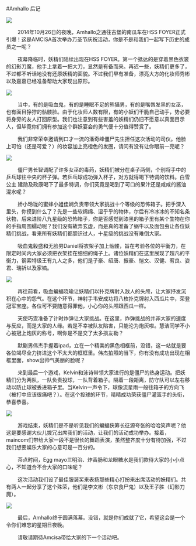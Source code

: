 #Amhallo 后记

![](../../img/14-15/ntu.halloween/amhallo_8.jpg)

&nbsp;&nbsp;&nbsp;&nbsp;&nbsp;&nbsp;&nbsp;&nbsp;2014年10月26日的夜晚，Amhallo之通往古堡的南瓜车在HSS FOYER正式引爆！这是AMCISA首次举办万圣节庆祝活动，你是不是和我们一起写下历史的成员之一呢？

&nbsp;&nbsp;&nbsp;&nbsp;&nbsp;&nbsp;&nbsp;&nbsp;夜幕降临时，妖精们陆续出现在HSS FOYER。第一个抵达的是穿着黑色衣裳的幻影刀魔，他手上拿着一把大刀，显然是有备而来。再迟一些，妖精们更多了，不过都不听话地没有还原妖精的面貌。不过我们早有准备，漂亮大方的化妆师秀彬以及嘉嘉已经准备帮助大家现出原形。

![](../../img/14-15/ntu.halloween/amhallo_1.jpg)

&nbsp;&nbsp;&nbsp;&nbsp;&nbsp;&nbsp;&nbsp;&nbsp;当中，有的是吸血鬼，有的是睡眠不足的熊猫男，有的是嘴唇发黑的女巫，也有面目狰狞的骷髅脸。由于化妆师人数有限，有的小妖们干脆自己动手，势必要将身旁的友人打回原型。我们也注意到有些害羞的妖精们仍旧不愿意以真面目示人，但毕竟你们拥有参加这个群妖宴会的勇气便十分值得赞赏了。

&nbsp;&nbsp;&nbsp;&nbsp;&nbsp;&nbsp;&nbsp;&nbsp;我们非常荣幸邀请到口才一流的潘奇峰僵尸先生担任这次活动的司仪。他脸上可怕（还是可爱？）的妆容加上亮橙色的发圈，请问有没有让你眼前一亮呢？

![](../../img/14-15/ntu.halloween/amhallo_3.jpg)

&nbsp;&nbsp;&nbsp;&nbsp;&nbsp;&nbsp;&nbsp;&nbsp;僵尸男长智调配了许多女巫的毒药，妖精们被分在桌子两侧，个别将手中的乒乓球往中央的杯子弹。若乒乓球成功弹入杯子，对方就得喝下特调的饮料。白雪公主 建勋及政康喝下了最多特调，你们究竟是喝到了可口的果汁还是咸咸的酱油混水呢？ 

&nbsp;&nbsp;&nbsp;&nbsp;&nbsp;&nbsp;&nbsp;&nbsp;娇小玲珑的蜜蜂小姐佳娴负责带领大家挑战十个等级的恐怖箱子。把手深入里头，你摸到什么了？先是一些软绵绵、湿乎乎的物体，尔后有冷冰冰的不知名条状物，后来进阶八九星级的恐怖箱子，你是否感觉到漆黑的箱子里有某个生物在你的手指周围蠕动呢？我们没有故弄玄虚，而是真的准备了蜗牛以及面包虫让各位妖精们挑战，看来所有妖精们都胆识过人，十星级的挑战没有难倒大家。

&nbsp;&nbsp;&nbsp;&nbsp;&nbsp;&nbsp;&nbsp;&nbsp;吸血鬼毅盛和无脸男Daniel将衣架子加上骷髅，旨在考验各位的平衡力，在限定时间内大家必须把衣架挂在细细的绳子上。诸位妖精们在这里展现了超凡的平衡力，钢索特级王有九人之多，他们是子豪、绍唐、振豪、恺文、汉健、宥良、姿君、瑞祈以及家镐。

![](../../img/14-15/ntu.halloween/amhallo_4.jpg)

&nbsp;&nbsp;&nbsp;&nbsp;&nbsp;&nbsp;&nbsp;&nbsp;再往前看，吸血蝙蝠晓瑜让妖精们以扑克牌射入敌人的头颅，让大家抒发沉积在心中的怨气。在这个环节，神射手韦安成功将八枚扑克牌射入西瓜片中，荣登冠军宝座。各位可不要随意得罪他，小心你的头颅跟西瓜一样。

&nbsp;&nbsp;&nbsp;&nbsp;&nbsp;&nbsp;&nbsp;&nbsp;天使巧雯准备了计时炸弹让大家挑战。在这里，炸弹挑战的并非大家的速度与反应，而是大家的人缘。若是不幸被队友陷害，只能沦为炮灰啦。慧洁同学不小心被冠上炮灰的称号，啊你是不是交了太多损友勒？

&nbsp;&nbsp;&nbsp;&nbsp;&nbsp;&nbsp;&nbsp;&nbsp;默剧男伟杰手握着ipad，立在一个精美的黑色相框前，没错，这一站就是要各位竭尽全力挤进这个不太大的框框里。伟杰拍照的当下，你有没有成功出现在相框里面，show出帅气美丽的脸呢？

&nbsp;&nbsp;&nbsp;&nbsp;&nbsp;&nbsp;&nbsp;&nbsp;来到最后一个游戏，Kelvin和泳诗带领大家进行的是僵尸的热身运动。把妖精们分为两队，一队负责投球，一队背着箱子。隔着一段距离，防守队可以左右移动以防止球被丢进箱子里。当Kelvin一声令下，球像流星雨一般往箱子的方向飞（被打中应该很痛吧？）。在这个投球的环节，晴晴成功荣获僵尸灌篮手的头衔，恭喜恭喜。

![](../../img/14-15/ntu.halloween/amhallo_5.jpg)

&nbsp;&nbsp;&nbsp;&nbsp;&nbsp;&nbsp;&nbsp;&nbsp;游戏结束，妖精们是不是听见我们的蝙蝠侠筹长征源夸张的哈哈笑声呢？他这是要感谢大伙儿拨冗出席我们的活动，让我们的活动成功举办。接着，maincom们带给大家一段不是很长的舞蹈表演，虽然整齐度十分有待加强，不过我们想要娱乐大家的心意可是一百分的。

&nbsp;&nbsp;&nbsp;&nbsp;&nbsp;&nbsp;&nbsp;&nbsp;茶点时间，Egg mayo三明治、炸香肠和龙眼糖水是我们款待大家的小小点心，不知道合不合大家的口味呢？

&nbsp;&nbsp;&nbsp;&nbsp;&nbsp;&nbsp;&nbsp;&nbsp;这次活动我们设了最佳服装奖来表扬那些精心打扮来出席活动的妖精们。共有两人一起分享了这个殊荣，他们是李文彬（东京食尸鬼）以及王子胜（幻影刀魔）。

![](../../img/14-15/ntu.halloween/amhallo_6.jpg)

&nbsp;&nbsp;&nbsp;&nbsp;&nbsp;&nbsp;&nbsp;&nbsp;最后，Amhallo终于圆满落幕。没错，就是你们成就了它，希望这会是一个令你们难忘的星期日夜晚。

&nbsp;&nbsp;&nbsp;&nbsp;&nbsp;&nbsp;&nbsp;&nbsp;请敬请期待Amcisa带给大家的下一个活动吧。


